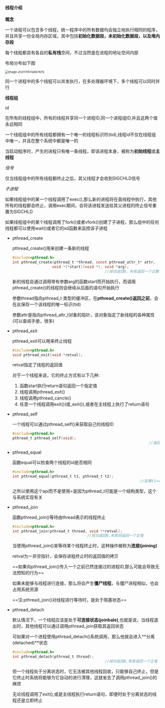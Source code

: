 #### 线程介绍

**概念**

一个进程可以包含多个线程，统一程序中的所有数据均会独立地执行相同的程序，并且共享一份全局内存区域，其中包括**初始化数据段，未初始化数据段，以及堆内存段**

每个线程都具有各自的**私有栈**空间，不过当然是在进程的地址空间内部

布局分布如下图

<img src="C:\Users\HP\AppData\Roaming\Typora\typora-user-images\image-20211115114807676.png" alt="image-20211115114807676" style="zoom:67%;" />

同一个进程中的多个线程可以并发执行，在多处理器环境下，多个线程可以同时并行

**线程组**

*id*

在所有的线程组中，所有的线程共享同一个进程ID,同一个进程组ID,并且这两个值永远相同

一个线程组中的所有线程都拥有一个唯一的线程标识符(tid),线程id不仅在线程组中唯一，并且在整个系统中都是唯一的

当启动程序时，产生的进程只有唯一条线程，即该进程本身，被称为**初始线程**或**主线程**

*信号*

仅当线程组中的所有线程都终止之后，其父线程才会收到SIGCHLD信号

*子进程*

如果线程组中的某一个线程调用了exec(),那么新的进程将在首线程中执行，其他所有的线程都会终止，调用exec期间，会将该进程发送给其父进程的终止信号重置为SIGCHLD

如果线程组中的某个线程调用了fork()或者vfork()创建了子进程，那么组中的任何线程都可以使用wait()或者它的xd函数来监控该子进程

- pthread_create

  pthread_create()用来创建一条新的线程

  ```c
  #include<pthread.h>
  int pthread_create(pthread_t *thread, const pthread_attr_t* attr,
  					void *(*start)(void *), void *arg);
  											//成功返回0，失败返回一个正数
  ```

  

  新的线程会通过调用带有参数arg的函数start而开始执行，而调用pthread_create()的线程则会继续从后面的语句开始执行

  参数thread指向pthread_t 类型的缓冲区，在**pthread_create()返回之前**，会在此保存一个该线程的唯一标识(tid)

  参数attr是指向pthread_attr_t对象的指针，该对象指定了新线程的各种属性(可以查阅手册，很多)

- pthread_exit

  pthread_exit可以用来终止线程

  ```c
  #include<pthread.h>
  void pthread_exit(void *retval);
  ```

  retval指定了线程的返回值

  对于一个线程来说，它的终止方式有以下几种:

  1. 函数start执行return语句返回一个指定值
  2. 线程调用pthread_exit()
  3. 线程调用pthread_cancle()
  4. 任意一个线程调用exit()(或_exit()),或者在主线程上执行了return语句

- pthread_self

  一个线程可以通过pthread_self()来获取自己的线程ID

  ```c
  #include<pthread.h>
  pthread_t pthread_self(void);
  																//返回调用线程的线程id
  ```

- pthread_equal

  函数equal可以检查两个线程的id是否相同

  ```c
  #include<pthread.h>
  int pthread_equal(pthread_t t1, pthread_t t2);
  															//如果t1==t2则返回非0值，否则返回0
  ```

  之所以使用这个api而不是使用=是因为pthread_t可能是一个结构类型，这个与系统实现有关

- pthread_join

  函数pthread_join()等待由thread表示的线程终止

  ```c
  #include<pthread.h>
  int pthread_join(pthread_t thread, void **retval);
  									//成功返回0,失败则返回一个正值
  ```

  当使用pthread_join()来等待某个线程终止时，这种操作被称为**连接(joining)**

  retval为一非空指针，会保存进程终止时的返回值的拷贝

  ==如果向pthread_join()传入一个之前已然连接过的进程ID,那么可能会导致无法预知的行为==

  如果未能够与线程进行连接，那么将会产生**僵尸线程**，与僵尸进程相似，也会占用系统资源

  ==注:pthread_join()对线程进行等待时，是处于阻塞状态==

- pthread_detach

  默认情况下，一个线程应该是处于**可连接状态(joinbale)**,也就是说，当线程退出时，其他线程可以通过调用pthread_join获取其返回状态

  可如果对一个进程使用pthread_detach()系统调用，那么他就会进入**分离(detached)**状态

  ```c
  #include<pthread.h>
  int pthread_detach(pthread_t thread);
  											//成功返回0,失败返回一个正值
  ```

  但一个线程处于分离状态时，它无法被其他线程回收，只能够自己终止，但是它终止时系统将能够为它自动的进行清理，这就省去了调用pthread_join()的麻烦

  无论线程调用了exit(),或是主线程执行return语句，即便时处于分离状态的线程还是立即终止

